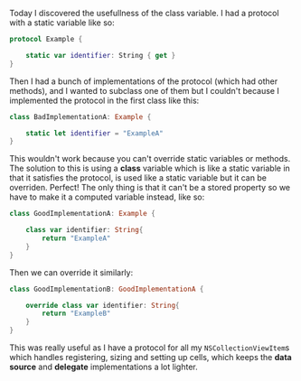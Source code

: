 Today I discovered the usefullness of the class variable. I had a protocol with a static variable like so:
```Swift
protocol Example {

    static var identifier: String { get }
}
```

Then I had a bunch of implementations of the protocol (which had other methods), and I wanted to subclass one of them but I couldn't because I implemented the protocol in the first class like this:
```Swift
class BadImplementationA: Example {

    static let identifier = "ExampleA"
}
```

This wouldn't work because you can't override static variables or methods. The solution to this is using a **class** variable which is like a static variable in that it satisfies the protocol, is used like a static variable but it can be overriden. Perfect! The only thing is that it can't be a stored property so we have to make it a computed variable instead, like so:
```Swift
class GoodImplementationA: Example {

    class var identifier: String{
        return "ExampleA"
    }
}
```

Then we can override it similarly:
```Swift
class GoodImplementationB: GoodImplementationA {

    override class var identifier: String{
        return "ExampleB"
    }
}
```

This was really useful as I have a protocol for all my `NSCollectionViewItem`s which handles registering, sizing and setting up cells, which keeps the **data source** and **delegate** implementations a lot lighter.
